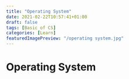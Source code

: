```yaml
---
title: "Operating System"
date: 2021-02-22T10:57:41+01:00
draft: false
tags: [Basic of CS]
categories: [Learn]
featuredImagePreview: "/operating system.jpg"
---
```


# Operating System